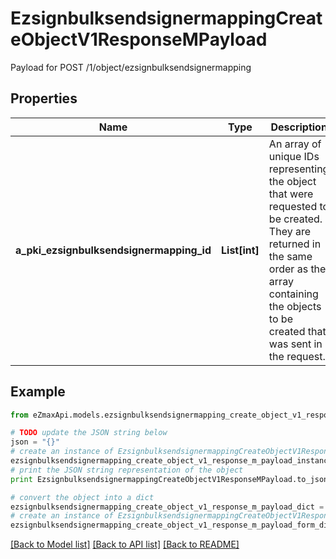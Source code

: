 # EzsignbulksendsignermappingCreateObjectV1ResponseMPayload

Payload for POST /1/object/ezsignbulksendsignermapping

## Properties
Name | Type | Description | Notes
------------ | ------------- | ------------- | -------------
**a_pki_ezsignbulksendsignermapping_id** | **List[int]** | An array of unique IDs representing the object that were requested to be created.  They are returned in the same order as the array containing the objects to be created that was sent in the request. | 

## Example

```python
from eZmaxApi.models.ezsignbulksendsignermapping_create_object_v1_response_m_payload import EzsignbulksendsignermappingCreateObjectV1ResponseMPayload

# TODO update the JSON string below
json = "{}"
# create an instance of EzsignbulksendsignermappingCreateObjectV1ResponseMPayload from a JSON string
ezsignbulksendsignermapping_create_object_v1_response_m_payload_instance = EzsignbulksendsignermappingCreateObjectV1ResponseMPayload.from_json(json)
# print the JSON string representation of the object
print EzsignbulksendsignermappingCreateObjectV1ResponseMPayload.to_json()

# convert the object into a dict
ezsignbulksendsignermapping_create_object_v1_response_m_payload_dict = ezsignbulksendsignermapping_create_object_v1_response_m_payload_instance.to_dict()
# create an instance of EzsignbulksendsignermappingCreateObjectV1ResponseMPayload from a dict
ezsignbulksendsignermapping_create_object_v1_response_m_payload_form_dict = ezsignbulksendsignermapping_create_object_v1_response_m_payload.from_dict(ezsignbulksendsignermapping_create_object_v1_response_m_payload_dict)
```
[[Back to Model list]](../README.md#documentation-for-models) [[Back to API list]](../README.md#documentation-for-api-endpoints) [[Back to README]](../README.md)


